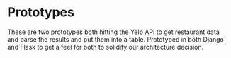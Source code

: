 # Prototypes

These are two prototypes both hitting the Yelp API to get restaurant data and parse the results and put them into a table. Prototyped in both Django and Flask to get a feel for both to solidify our architecture decision.


